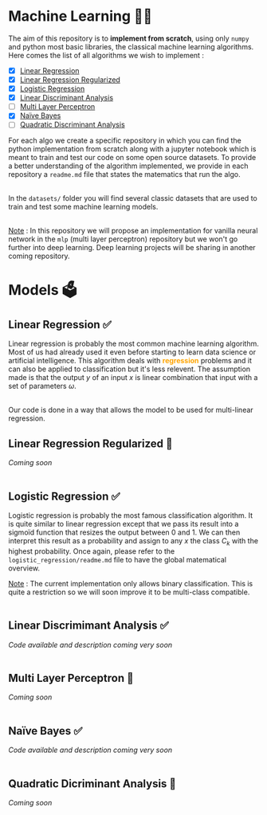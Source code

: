 # Machine Learning 👩‍💻

The aim of this repository is to **implement from scratch**, using only `numpy` and python most basic libraries, the classical machine learning algorithms. Here comes the list of all algorithms we wish to implement : 
- [x] [Linear Regression](linear-regression)
- [x] [Linear Regression Regularized](linear-regression-regularized)
- [x] [Logistic Regression](logistic-regression)
- [x] [Linear Discriminant Analysis](linear-discriminant-analysis)
- [ ] [Multi Layer Perceptron](multi-layer-perceptron)
- [x] [Naïve Bayes](naïve-bayes)
- [ ] [Quadratic Discriminant Analysis](quadratic-discriminant-analysis)

For each algo we create a specific repository in which you can find the python implementation from scratch along with a jupyter notebook which is meant to train and test our code on some open source datasets. To provide a better understanding of the algorithm implemented, we provide in each repository a `readme.md` file that states the matematics that run the algo. <br><br>

In the `datasets/` folder you will find several classic datasets that are used to train and test some machine learning models. <br><br>

<ins>Note</ins> : In this repository we will propose an implementation for vanilla neural network in the `mlp` (multi layer perceptron) repository but we won't go further into deep learning. Deep learning projects will be sharing in another coming repository. <br>

# Models 🗳️
## Linear Regression ✅

Linear regression is probably the most common machine learning algorithm. Most of us had already used it even before starting to learn data science or artificial intelligence. This algorithm deals with <font color="orange"> **regression** </font> problems and it can also be applied to classification but it's less relevent. The assumption made is that the output $y$ of an input $x$ is linear combination that input with a set of parameters $\omega$. <br><br>

Our code is done in a way that allows the model to be used for multi-linear regression. <br>

## Linear Regression Regularized 🚧

*Coming soon* <br><br>

## Logistic Regression ✅

Logistic regression is probably the most famous classification algorithm. It is quite similar to linear regression except that we pass its result into a sigmoïd function that resizes the output between 0 and 1. We can then interpret this result as a probability and assign to any $x$ the class $C_k$ with the highest probability. Once again, please refer to the `logistic_regression/readme.md` file to have the global matematical overview. <br>

<ins>Note</ins> : The current implementation only allows binary classification. This is quite a restriction so we will soon improve it to be multi-class compatible. <br><br>

## Linear Discrimimant Analysis ✅

*Code available and description coming very soon* <br><br>

## Multi Layer Perceptron 🚧

*Coming soon* <br><br>

## Naïve Bayes ✅

*Code available and description coming very soon* <br><br>

## Quadratic Dicriminant Analysis 🚧

*Coming soon* <br><br>
